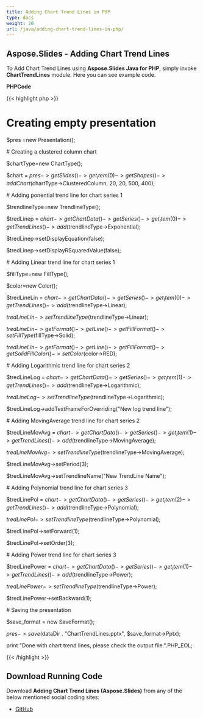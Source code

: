 ```yaml
---
title: Adding Chart Trend Lines in PHP
type: docs
weight: 20
url: /java/adding-chart-trend-lines-in-php/
---
```


## **Aspose.Slides - Adding Chart Trend Lines**
To Add Chart Trend Lines using **Aspose.Slides Java for PHP**, simply invoke **ChartTrendLines** module. Here you can see example code.

**PHPCode**

{{< highlight php >}}

 # Creating empty presentation

$pres =new Presentation();

\# Creating a clustered column chart

$chartType=new ChartType();

$chart = $pres->getSlides()->get_Item(0)->getShapes()->addChart($chartType->ClusteredColumn, 20, 20, 500, 400);

\# Adding ponential trend line for chart series 1

$trendlineType=new TrendlineType();

$tredLinep = $chart->getChartData()->getSeries()->get_Item(0)->getTrendLines()->add($trendlineType->Exponential);

$tredLinep->setDisplayEquation(false);

$tredLinep->setDisplayRSquaredValue(false);

\# Adding Linear trend line for chart series 1

$fillType=new FillType();

$color=new Color();

$tredLineLin = $chart->getChartData()->getSeries()->get_Item(0)->getTrendLines()->add($trendlineType->Linear);

$tredLineLin->setTrendlineType($trendlineType->Linear);

$tredLineLin->getFormat()->getLine()->getFillFormat()->setFillType($fillType->Solid);

$tredLineLin->getFormat()->getLine()->getFillFormat()->getSolidFillColor()->setColor($color->RED);


\# Adding Logarithmic trend line for chart series 2

$tredLineLog = $chart->getChartData()->getSeries()->get_Item(1)->getTrendLines()->add($trendlineType->Logarithmic);

$tredLineLog->setTrendlineType($trendlineType->Logarithmic);

$tredLineLog->addTextFrameForOverriding("New log trend line");

\# Adding MovingAverage trend line for chart series 2

$tredLineMovAvg = $chart->getChartData()->getSeries()->get_Item(1)->getTrendLines()->add($trendlineType->MovingAverage);

$tredLineMovAvg->setTrendlineType($trendlineType->MovingAverage);

$tredLineMovAvg->setPeriod(3);

$tredLineMovAvg->setTrendlineName("New TrendLine Name");

\# Adding Polynomial trend line for chart series 3

$tredLinePol = $chart->getChartData()->getSeries()->get_Item(2)->getTrendLines()->add($trendlineType->Polynomial);

$tredLinePol->setTrendlineType($trendlineType->Polynomial);

$tredLinePol->setForward(1);

$tredLinePol->setOrder(3);

\# Adding Power trend line for chart series 3

$tredLinePower = $chart->getChartData()->getSeries()->get_Item(1)->getTrendLines()->add($trendlineType->Power);

$tredLinePower->setTrendlineType($trendlineType->Power);

$tredLinePower->setBackward(1);

\# Saving the presentation

$save_format = new SaveFormat();

$pres->save($dataDir . "ChartTrendLines.pptx", $save_format->Pptx);

print "Done with chart trend lines, please check the output file.".PHP_EOL;

{{< /highlight >}}
## **Download Running Code**
Download **Adding Chart Trend Lines (Aspose.Slides)** from any of the below mentioned social coding sites:

- [GitHub](https://github.com/aspose-slides/Aspose.Slides-for-Java/blob/master/Plugins/Aspose_Slides_Java_for_PHP/src/aspose/slides/WorkingWithCharts/ChartTrendLines.php)
